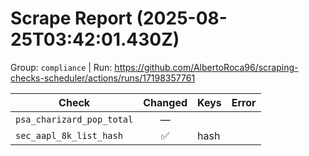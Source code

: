 # Scrape Report (2025-08-25T03:42:01.430Z)

Group: `compliance`  |  Run: https://github.com/AlbertoRoca96/scraping-checks-scheduler/actions/runs/17198357761

| Check | Changed | Keys | Error |
|---|:---:|:--|:--|
| `psa_charizard_pop_total` | — |  |  |
| `sec_aapl_8k_list_hash` | ✅ | hash |  |
